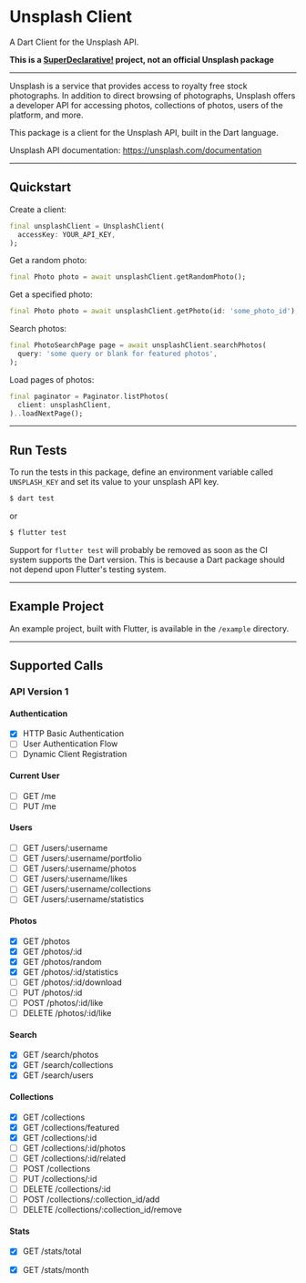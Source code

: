 # Unsplash Client

A Dart Client for the Unsplash API.

**This is a [SuperDeclarative!](https://superdeclarative.com) project, not an official Unsplash package**

---

Unsplash is a service that provides access to royalty free stock photographs. In addition to direct browsing of photographs, Unsplash offers a developer API for accessing photos, collections of photos, users of the platform, and more.

This package is a client for the Unsplash API, built in the Dart language.

Unsplash API documentation: https://unsplash.com/documentation

---

## Quickstart

Create a client:

```dart
final unsplashClient = UnsplashClient(
  accessKey: YOUR_API_KEY,
);
```

Get a random photo:

```dart
final Photo photo = await unsplashClient.getRandomPhoto();
```

Get a specified photo:

```dart
final Photo photo = await unsplashClient.getPhoto(id: 'some_photo_id');
```

Search photos:

```dart
final PhotoSearchPage page = await unsplashClient.searchPhotos(
  query: 'some query or blank for featured photos',
);
```

Load pages of photos:

```dart
final paginator = Paginator.listPhotos(
  client: unsplashClient,
)..loadNextPage();
```

---

## Run Tests

To run the tests in this package, define an environment variable called `UNSPLASH_KEY` and set its value to your unsplash API key.

```bash
$ dart test
```

or

```bash
$ flutter test
```

Support for `flutter test` will probably be removed as soon as the CI
system supports the Dart version. This is because a Dart package should
not depend upon Flutter's testing system.

---

## Example Project

An example project, built with Flutter, is available in the `/example` directory.

---

## Supported Calls

### API Version 1

#### Authentication

- [x] HTTP Basic Authentication
- [ ] User Authentication Flow
- [ ] Dynamic Client Registration

#### Current User

- [ ] GET /me
- [ ] PUT /me

#### Users

- [ ] GET /users/:username
- [ ] GET /users/:username/portfolio
- [ ] GET /users/:username/photos
- [ ] GET /users/:username/likes
- [ ] GET /users/:username/collections
- [ ] GET /users/:username/statistics

#### Photos

- [x] GET /photos
- [x] GET /photos/:id
- [x] GET /photos/random
- [x] GET /photos/:id/statistics
- [ ] GET /photos/:id/download
- [ ] PUT /photos/:id
- [ ] POST /photos/:id/like
- [ ] DELETE /photos/:id/like

#### Search

- [x] GET /search/photos
- [x] GET /search/collections
- [x] GET /search/users

#### Collections

- [x] GET /collections
- [x] GET /collections/featured
- [x] GET /collections/:id
- [ ] GET /collections/:id/photos
- [ ] GET /collections/:id/related
- [ ] POST /collections
- [ ] PUT /collections/:id
- [ ] DELETE /collections/:id
- [ ] POST /collections/:collection_id/add
- [ ] DELETE /collections/:collection_id/remove

#### Stats

- [x] GET /stats/total
- [x] GET /stats/month

